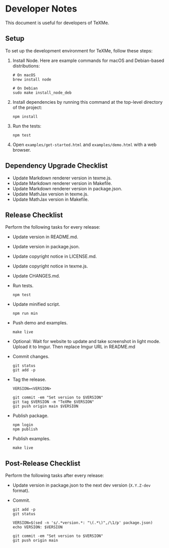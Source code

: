 Developer Notes
===============

This document is useful for developers of TeXMe.


Setup
-----

To set up the development environment for TeXMe, follow these steps:

 1. Install Node. Here are example commands for macOS and Debian-based
    distributions:

        # On macOS
        brew install node

        # On Debian
        sudo make install_node_deb

 2. Install dependencies by running this command at the top-level
    directory of the project:

        npm install

 3. Run the tests:

        npm test

 4. Open `examples/get-started.html` and `examples/demo.html` with a web
    browser.


Dependency Upgrade Checklist
----------------------------

  - Update Markdown renderer version in texme.js.
  - Update Markdown renderer version in Makefile.
  - Update Markdown renderer version in package.json.
  - Update MathJax version in texme.js.
  - Update MathJax version in Makefile.


Release Checklist
-----------------

Perform the following tasks for every release:

  - Update version in README.md.
  - Update version in package.json.
  - Update copyright notice in LICENSE.md.
  - Update copyright notice in texme.js.
  - Update CHANGES.md.
  - Run tests.

        npm test

  - Update minified script.

        npm run min

  - Push demo and examples.

        make live

  - Optional: Wait for website to update and take screenshot in light
    mode. Upload it to Imgur. Then replace Imgur URL in README.md

  - Commit changes.

        git status
        git add -p

  - Tag the release.

        VERSION=<VERSION>

        git commit -em "Set version to $VERSION"
        git tag $VERSION -m "TeXMe $VERSION"
        git push origin main $VERSION

  - Publish package.

        npm login
        npm publish

  - Publish examples.

        make live


Post-Release Checklist
----------------------

Perform the following tasks after every release:

  - Update version in package.json to the next dev version (`X.Y.Z-dev` format).

  - Commit.

        git add -p
        git status

        VERSION=$(sed -n 's/.*version.*: "\(.*\)",/\1/p' package.json)
        echo VERSION: $VERSION

        git commit -em "Set version to $VERSION"
        git push origin main

